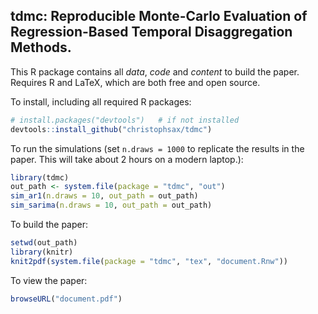 ## tdmc: Reproducible Monte-Carlo Evaluation of Regression-Based Temporal Disaggregation Methods.

This R package contains all *data*, *code* and *content* to build the 
paper. Requires R and LaTeX, which are both free and open source.

To install, including all required R packages:

```r
# install.packages("devtools")   # if not installed
devtools::install_github("christophsax/tdmc")
```

To run the simulations (set `n.draws = 1000` to replicate the results in the
paper. This will take about 2 hours on a modern laptop.):

```r
library(tdmc)
out_path <- system.file(package = "tdmc", "out")
sim_ar1(n.draws = 10, out_path = out_path) 
sim_sarima(n.draws = 10, out_path = out_path) 
```

To build the paper:

```r
setwd(out_path)
library(knitr)
knit2pdf(system.file(package = "tdmc", "tex", "document.Rnw"))
```

To view the paper:
```r
browseURL("document.pdf")
```
